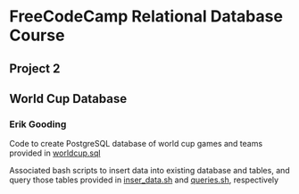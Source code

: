 # FreeCodeCamp Relational Database Course 
## Project 2
## World Cup Database
### Erik Gooding

Code to create PostgreSQL database of world cup games and teams provided in [worldcup.sql](worldcup.sql)

Associated bash scripts to insert data into existing database and tables, and query those tables provided in [inser_data.sh](insert_data.sh) and [queries.sh](queries.sh), respectively
